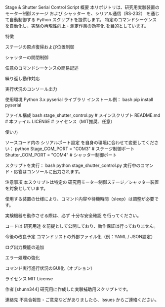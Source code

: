 Stage & Shutter Serial Control Script
概要
本リポジトリは、研究用実験装置の モーター制御ステージ および シャッター を、シリアル通信（RS-232） を通じて自動制御する Python スクリプトを提供します。
特定のコマンドシーケンスを自動化し、実験の再現性向上・測定作業の効率化 を目的としています。

特徴

ステージの原点復帰および位置制御

シャッターの開閉制御

任意のコマンドシーケンスの簡易記述

繰り返し動作対応

実行状況のコンソール出力

使用環境
Python 3.x
pyserial ライブラリ
インストール例：
bash
pip install pyserial

ファイル構成
bash
stage_shutter_control.py    # メインスクリプト
README.md                   # 本ファイル
LICENSE                     # ライセンス（MIT推奨、任意）

使い方

ソースコード内の シリアルポート設定 を自身の環境に合わせて変更してください：
python
Stage_COM_PORT = "COM3"     # ステージ制御ポート
Shutter_COM_PORT = "COM4"   # シャッター制御ポート

スクリプトを実行：
bash
python stage_shutter_control.py
実行中のコマンド・応答はコンソールに出力されます。

注意事項
本スクリプトは特定の 研究用モーター制御ステージ／シャッター装置 を対象としています。

使用する装置の仕様により、コマンド内容や待機時間（sleep）は調整が必要です。

実験機器を動作させる際は、必ず 十分な安全確認 を行ってください。

コードは 研究用途 を前提として公開しており、動作保証は行っておりません。

今後の改良予定
コマンドリストの外部ファイル化（例：YAML / JSON設定）

ログ出力機能の追加

エラー処理の強化

コマンド実行進行状況のGUI化（オプション）

ライセンス
MIT License

作者
[shunn344]
研究用に作成した実験補助用スクリプトです。

連絡先
不具合報告・ご意見などがありましたら、Issues からご連絡ください。
